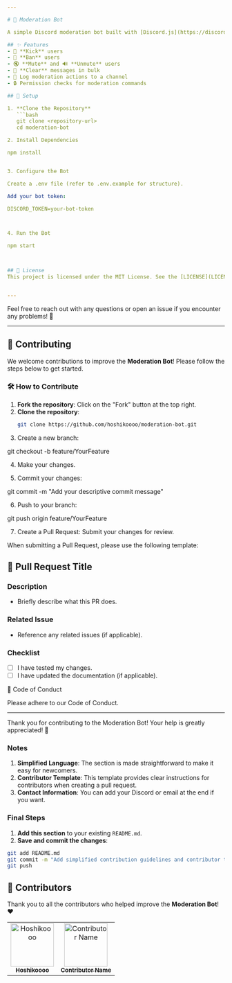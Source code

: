 ```yaml
---

# 🌟 Moderation Bot

A simple Discord moderation bot built with [Discord.js](https://discord.js.org/) to help manage your server effectively.

## ✨ Features
- 🔨 **Kick** users
- 🚫 **Ban** users
- 🔇 **Mute** and 🔊 **Unmute** users
- 🧹 **Clear** messages in bulk
- 📜 Log moderation actions to a channel
- 🔒 Permission checks for moderation commands

## 🚀 Setup

1. **Clone the Repository**  
   ```bash
   git clone <repository-url>
   cd moderation-bot

2. Install Dependencies

npm install


3. Configure the Bot

Create a .env file (refer to .env.example for structure).

Add your bot token:

DISCORD_TOKEN=your-bot-token



4. Run the Bot

npm start



## 📜 License
This project is licensed under the MIT License. See the [LICENSE](LICENSE) file for more information.


---
```


Feel free to reach out with any questions or open an issue if you encounter any problems! 🤖

---
## 🤝 Contributing

We welcome contributions to improve the **Moderation Bot**! Please follow the steps below to get started.

### 🛠️ How to Contribute

1. **Fork the repository**: Click on the "Fork" button at the top right.
2. **Clone the repository**:
   ```bash
   git clone https://github.com/hoshikoooo/moderation-bot.git

3. Create a new branch:

git checkout -b feature/YourFeature


4. Make your changes.


5. Commit your changes:

git commit -m "Add your descriptive commit message"


6. Push to your branch:

git push origin feature/YourFeature


7. Create a Pull Request: Submit your changes for review.


When submitting a Pull Request, please use the following template:

## 📝 Pull Request Title

### Description
- Briefly describe what this PR does.

### Related Issue
- Reference any related issues (if applicable).

### Checklist
- [ ] I have tested my changes.
- [ ] I have updated the documentation (if applicable).

📜 Code of Conduct

Please adhere to our Code of Conduct.


---

Thank you for contributing to the Moderation Bot! Your help is greatly appreciated! 🌟

### Notes

1. **Simplified Language**: The section is made straightforward to make it easy for newcomers.
2. **Contributor Template**: This template provides clear instructions for contributors when creating a pull request.
3. **Contact Information**: You can add your Discord or email at the end if you want.

### Final Steps

1. **Add this section** to your existing `README.md`.
2. **Save and commit the changes**:

```bash
git add README.md
git commit -m "Add simplified contribution guidelines and contributor template"
git push
```

## 🎉 Contributors

Thank you to all the contributors who helped improve the **Moderation Bot**! ❤️

<table>
  <tr>
    <td align="center">
      <a href="https://github.com/hoshikoooo">
        <img src="https://avatars.githubusercontent.com/hoshikoooo" width="100px;" alt="Hoshikoooo"/><br>
        <sub><b>Hoshikoooo</b></sub>
      </a>
    </td>
    <td align="center">
      <a href="https://github.com/ContributorUsername">
        <img src="https://avatars.githubusercontent.com/ContributorUsername" width="100px;" alt="Contributor Name"/><br>
        <sub><b>Contributor Name</b></sub>
      </a>
    </td>
    <!-- Add more contributors here -->
  </tr>
</table>
